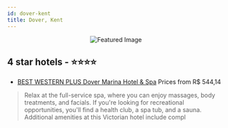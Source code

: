 ```yaml
---
id: dover-kent
title: Dover, Kent
---
```


<center><img src="https://i.travelapi.com/hotels/5000000/4150000/4140900/4140858/30c8d2d6_z.jpg" alt="Featured Image" /></center>


##  4 star hotels - ⭐️⭐️⭐️⭐️

-    [BEST WESTERN PLUS Dover Marina Hotel & Spa](https://us.hurb.com/hotels/dover/best-western-plus-dover-marina-hotel-spa-JNP-JP768682?cmp=18055) Prices from R$ 544,14
   > Relax at the full-service spa, where you can enjoy massages, body treatments, and facials. If you're looking for recreational opportunities, you'll find a health club, a spa tub, and a sauna. Additional amenities at this Victorian hotel include compl
